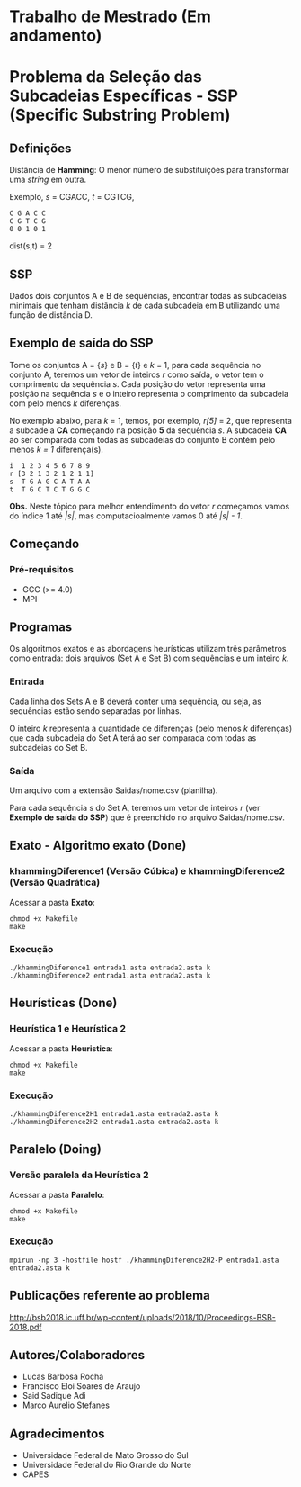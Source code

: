 # Trabalho de Mestrado (Em andamento)

# Problema da Seleção das Subcadeias Específicas - SSP (Specific Substring Problem)

## Definições

Distância de **Hamming**: O menor número de substituições para transformar uma *string* em outra.

Exemplo, _s_ = CGACC, _t_ = CGTCG,

```
C G A C C
C G T C G
0 0 1 0 1
```

dist(s,t) = 2

## SSP

Dados dois conjuntos A e B de sequências, encontrar todas as subcadeias minimais que tenham distância _k_ de cada subcadeia em B utilizando uma função de distância D.

## Exemplo de saída do SSP

Tome os conjuntos A = {_s_} e B = {_t_} e _k_ = 1, para cada sequência no conjunto A, teremos um vetor de inteiros _r_ como saída, o vetor tem o comprimento da sequência _s_. Cada posição do vetor representa uma posição na sequência _s_ e o inteiro representa o comprimento da subcadeia com pelo menos _k_ diferenças.

No exemplo abaixo, para _k_ = 1, temos, por exemplo, _r[5]_ = 2, que representa a subcadeia  **CA** começando na posição **5** da sequência _s_. A subcadeia **CA** ao ser comparada com todas as subcadeias do conjunto B contém pelo menos _k = 1_ diferença(s).

```
i  1 2 3 4 5 6 7 8 9
r [3 2 1 3 2 1 2 1 1]
s  T G A G C A T A A
t  T G C T C T G G C
```

**Obs.** Neste tópico para melhor entendimento do vetor _r_ começamos vamos do índice 1 até _|s|_, mas computacioalmente vamos 0 até _|s| - 1_.

## Começando

### Pré-requisitos

* GCC (>= 4.0)
* MPI

## Programas

Os algoritmos exatos e as abordagens heurísticas utilizam três parâmetros como entrada: dois arquivos (Set A e Set B) com sequências e um inteiro _k_.

### Entrada

Cada linha dos Sets A e B deverá conter uma sequência, ou seja, as sequências estão sendo separadas por linhas.

O inteiro _k_ representa a quantidade de diferenças (pelo menos _k_ diferenças) que cada subcadeia do Set A terá ao ser comparada com todas as subcadeias do Set B.

### Saída

Um arquivo com a extensão Saidas/nome.csv (planilha).

Para cada sequência s do Set A, teremos um vetor de inteiros _r_ (ver **Exemplo de saída do SSP**) que é preenchido no arquivo Saidas/nome.csv.

## Exato - Algoritmo exato (Done)
### khammingDiference1 (Versão Cúbica) e khammingDiference2 (Versão Quadrática)
Acessar a pasta **Exato**:
```
chmod +x Makefile
make
```

### Execução
```
./khammingDiference1 entrada1.asta entrada2.asta k
./khammingDiference2 entrada1.asta entrada2.asta k
```

## Heurísticas (Done)
### Heurística 1 e Heurística 2
Acessar a pasta **Heuristica**:
```
chmod +x Makefile
make
```

### Execução
```
./khammingDiference2H1 entrada1.asta entrada2.asta k
./khammingDiference2H2 entrada1.asta entrada2.asta k
```

## Paralelo (Doing)
### Versão paralela da Heurística 2
Acessar a pasta **Paralelo**:
```
chmod +x Makefile
make
```

### Execução
```
mpirun -np 3 -hostfile hostf ./khammingDiference2H2-P entrada1.asta entrada2.asta k
```
## Publicações referente ao problema

http://bsb2018.ic.uff.br/wp-content/uploads/2018/10/Proceedings-BSB-2018.pdf

## Autores/Colaboradores

* Lucas Barbosa Rocha
* Francisco Eloi Soares de Araujo
* Said Sadique Adi
* Marco Aurelio Stefanes

## Agradecimentos
* Universidade Federal de Mato Grosso do Sul
* Universidade Federal do Rio Grande do Norte
* CAPES
